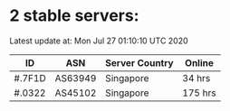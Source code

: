 # 2 stable servers:

Latest update at: Mon Jul 27 01:10:10 UTC 2020

| ID | ASN | Server Country | Online |
| -- | --- | -------------- | ------ |
| #.7F1D | AS63949 | Singapore | 34 hrs |
| #.0322 | AS45102 | Singapore | 175 hrs |

